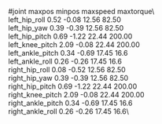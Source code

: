 #joint  maxpos  minpos  maxspeed    maxtorque\    
left_hip_roll   0.52    -0.08   12.56   82.50\
left_hip_yaw    0.39    -0.39   12.56   82.50\
left_hip_pitch  0.69    -1.22   22.44   200.00\
left_knee_pitch 2.09    -0.08   22.44   200.00\
left_ankle_pitch    0.34    -0.69   17.45   16.6\
left_ankle_roll 0.26    -0.26   17.45   16.6\
right_hip_roll   0.08    -0.52   12.56   82.50\
right_hip_yaw    0.39    -0.39   12.56   82.50\
right_hip_pitch  0.69    -1.22   22.44   200.00\
right_knee_pitch 2.09    -0.08   22.44   200.00\
right_ankle_pitch    0.34    -0.69   17.45   16.6\
right_ankle_roll 0.26    -0.26   17.45   16.6\